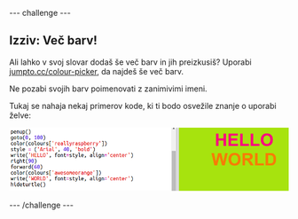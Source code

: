 \--- challenge \---

## Izziv: Več barv!

Ali lahko v svoj slovar dodaš še več barv in jih preizkusiš? Uporabi <a href="http://jumpto.cc/colour-picker" target="_blank">jumpto.cc/colour-picker</a>, da najdeš še več barv.

Ne pozabi svojih barv poimenovati z zanimivimi imeni.

Tukaj se nahaja nekaj primerov kode, ki ti bodo osvežile znanje o uporabi želve:

![posnetek zaslona](images/colourful-challenge1.png)

\--- /challenge \---